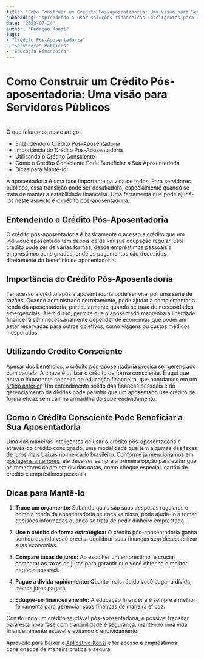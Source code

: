 ```yaml
---
title: "Como Construir um Crédito Pós-aposentadoria: Uma visão para Servidores Públicos"
subheading: "Aprendendo a usar soluções financeiras inteligentes para uma vida de aposentadoria tranquila"
date: "2023-07-24"
author: "Redação Konsi"
tags:
- "Crédito Pós-Aposentadoria"
- "Servidores Públicos"
- "Educação Financeira"
---
```


# **Como Construir um Crédito Pós-aposentadoria: Uma visão para Servidores Públicos**
#
O que falaremos neste artigo:

- Entendendo o Crédito Pós-Aposentadoria
- Importância do Crédito Pós-Aposentadoria
- Utilizando o Crédito Consciente
- Como o Crédito Consciente Pode Beneficiar a Sua Aposentadoria
- Dicas para Mantê-lo

A aposentadoria é uma fase importante na vida de todos. Para servidores públicos, essa transição pode ser desafiadora, especialmente quando se trata de manter a estabilidade financeira. Uma ferramenta que pode ajudá-los neste aspecto é o crédito pós-aposentadoria.

## Entendendo o Crédito Pós-Aposentadoria

O crédito pós-aposentadoria é basicamente o acesso a crédito que um indivíduo aposentado tem depois de deixar sua ocupação regular. Este crédito pode ser de várias formas, desde empréstimos pessoais a empréstimos consignados, onde os pagamentos são deduzidos diretamente do benefício de aposentadoria.

## Importância do Crédito Pós-Aposentadoria

Ter acesso a crédito após a aposentadoria pode ser vital por uma série de razões. Quando administrado corretamente, pode ajudar a complementar a renda da aposentadoria, particularmente quando se trata de necessidades emergenciais. Além disso, permite que o aposentado mantenha a liberdade financeira sem necessariamente depender de economias que poderiam estar reservadas para outros objetivos, como viagens ou custos médicos inesperados.

## Utilizando Crédito Consciente

Apesar dos benefícios, o crédito pós-aposentadoria precisa ser gerenciado com cautela. A chave é utilizar o crédito de forma consciente. É aqui que entra o importante conceito de educação financeira, que abordamos em um [artigo anterior](https://konsi.com.br/postagens/a-importncia-da-educao-financeira-para-servidores-pblicos-e-como-implement-la-em-sua-vida). Um entendimento sólido das finanças pessoais e do gerenciamento de dívidas pode permitir que um aposentado use crédito de forma eficaz sem cair na armadilha do superendividamento.

## Como o Crédito Consciente Pode Beneficiar a Sua Aposentadoria

Uma das maneiras inteligentes de usar o crédito pós-aposentadoria é através do crédito consignado, uma modalidade que tem algumas das taxas de juros mais baixas no mercado brasileiro. Conforme já mencionamos em [postagens anteriores](https://konsi.com.br/postagens/por-que-o-crdito-consignado-a-melhor-escolha-para-servidores-pblicos), ele deve ser sempre a primeira opção para evitar que os tomadores caiam em dívidas caras, como cheque especial, cartão de crédito e empréstimos pessoais.

## Dicas para Mantê-lo

1. **Trace um orçamento:** Sabendo quais são suas despesas regulares e como a renda da aposentadoria se encaixa nisso, pode ajudá-lo a tomar decisões informadas quando se trata de pedir dinheiro emprestado.

2. **Use o crédito de forma estratégica:** O crédito pós-aposentadoria ganha sentido quando você precisa equilibrar suas finanças sem desestabilizar suas economias.

3. **Compare taxas de juros:** Ao escolher um empréstimo, é crucial comparar as taxas de juros para garantir que você obtenha o melhor negócio possível.

4. **Pague a dívida rapidamente:** Quanto mais rápido você pagar a dívida, menos juros pagará.

5. **Eduque-se financeiramente:** A educação financeira é sempre a melhor ferramenta para gerenciar suas finanças de maneira eficaz.

Construindo um crédito saudável pós-aposentadoria, é possível transitar para esta nova fase com tranquilidade e segurança, mantendo uma vida financeiramente estável e evitando o endividamento.

Aproveite para baixar o [Aplicativo Konsi](https://konsi.com.br/app-download) e ter acesso a empréstimos consignados de maneira prática e segura.
